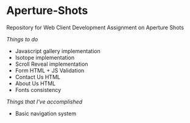 # Aperture-Shots
Repository for Web Client Development Assignment on Aperture Shots

*Things to do*
* Javascript gallery implementation
* Isotope implementation
* Scroll Reveal implementation
* Form HTML + JS Validation
* Contact Us HTML
* About Us HTML
* Fonts consistency

*Things that I've accomplished*
* Basic navigation system

